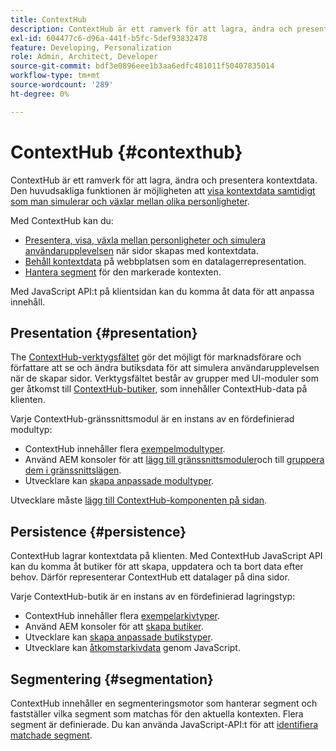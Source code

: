 ```yaml
---
title: ContextHub
description: ContextHub är ett ramverk för att lagra, ändra och presentera kontextdata
exl-id: 604477c6-d96a-441f-b5fc-5def93832478
feature: Developing, Personalization
role: Admin, Architect, Developer
source-git-commit: bdf3e0896eee1b3aa6edfc481011f50407835014
workflow-type: tm+mt
source-wordcount: '289'
ht-degree: 0%

---
```


# ContextHub {#contexthub}

ContextHub är ett ramverk för att lagra, ändra och presentera kontextdata. Den huvudsakliga funktionen är möjligheten att [visa kontextdata samtidigt som man simulerar och växlar mellan olika personligheter](/help/sites-cloud/authoring/personalization/contexthub.md).

Med ContextHub kan du:

* [Presentera, visa, växla mellan personligheter och simulera användarupplevelsen](#presentation) när sidor skapas med kontextdata.
* [Behåll kontextdata](#persistence) på webbplatsen som en datalagerrepresentation.
* [Hantera segment](#segmentation) för den markerade kontexten.

Med JavaScript API:t på klientsidan kan du komma åt data för att anpassa innehåll.

## Presentation {#presentation}

The [ContextHub-verktygsfältet](/help/sites-cloud/authoring/personalization/contexthub.md) gör det möjligt för marknadsförare och författare att se och ändra butiksdata för att simulera användarupplevelsen när de skapar sidor. Verktygsfältet består av grupper med UI-moduler som ger åtkomst till [ContextHub-butiker,](#persistence) som innehåller ContextHub-data på klienten.

Varje ContextHub-gränssnittsmodul är en instans av en fördefinierad modultyp:

* ContextHub innehåller flera [exempelmodultyper](sample-modules.md).
* Använd AEM konsoler för att [lägg till gränssnittsmoduler](configuring-contexthub.md#adding-a-ui-module)och till [gruppera dem i gränssnittslägen](configuring-contexthub.md#adding-a-ui-mode).
* Utvecklare kan [skapa anpassade modultyper](extending-contexthub.md#creating-contexthub-ui-module-types).

Utvecklare måste [lägg till ContextHub-komponenten på sidan](configuring-contexthub.md).

## Persistence {#persistence}

ContextHub lagrar kontextdata på klienten. Med ContextHub JavaScript API kan du komma åt butiker för att skapa, uppdatera och ta bort data efter behov. Därför representerar ContextHub ett datalager på dina sidor.

Varje ContextHub-butik är en instans av en fördefinierad lagringstyp:

* ContextHub innehåller flera [exempelarkivtyper](sample-stores.md).
* Använd AEM konsoler för att [skapa butiker](configuring-contexthub.md#creating-a-contexthub-store).
* Utvecklare kan [skapa anpassade butikstyper](extending-contexthub.md#creating-custom-store-candidates).
* Utvecklare kan [åtkomstarkivdata](adding-contexthub.md#interacting-with-contexthub-stores) genom JavaScript.

## Segmentering {#segmentation}

ContextHub innehåller en segmenteringsmotor som hanterar segment och fastställer vilka segment som matchas för den aktuella kontexten. Flera segment är definierade. Du kan använda JavaScript-API:t för att [identifiera matchade segment](adding-contexthub.md#determining-resolved-contexthub-segments).
